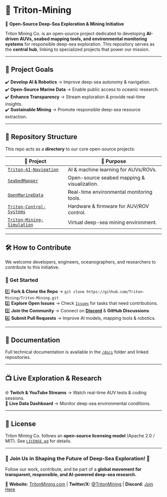 # 🌊 Triton-Mining  

🚀 **Open-Source Deep-Sea Exploration & Mining Initiative**  

Triton Mining Co. is an open-source project dedicated to developing **AI-driven AUVs, seabed mapping tools, and environmental monitoring systems** for responsible deep-sea exploration. This repository serves as the **central hub**, linking to specialized projects that power our mission.

---

## 📌 Project Goals  
✔️ **Develop AI & Robotics** → Improve deep-sea autonomy & navigation.  
✔️ **Open-Source Marine Data** → Enable public access to oceanic research.  
✔️ **Enhance Transparency** → Stream exploration & provide real-time insights.  
✔️ **Sustainable Mining** → Promote responsible deep-sea resource extraction.  

---

## 📂 Repository Structure  
This repo acts as a **directory** to our core open-source projects:  

| 🔗 **Project**  | 🚀 **Purpose** |
|----------------|---------------|
| [`Triton-AI-Navigation`](#) | AI & machine learning for AUVs/ROVs. |
| [`SeabedMapper`](#) | Open-source seabed mapping & visualization. |
| [`OpenMarineData`](#) | Real-time environmental monitoring tools. |
| [`Triton-Control-Systems`](#) | Hardware & firmware for AUV/ROV control. |
| [`Triton-Mining-Simulation`](#) | Virtual deep-sea mining environment. |

---

## 🛠 How to Contribute  
We welcome developers, engineers, oceanographers, and researchers to contribute to this initiative.  

### 🔹 Get Started  
1️⃣ **Fork & Clone the Repo** → `git clone https://github.com/Triton-Mining/Triton-Mining.git`  
2️⃣ **Explore Open Issues** → Check [`Issues`](#) for tasks that need contributions.  
3️⃣ **Join the Community** → Connect on **[Discord](#)** & **GitHub Discussions**.  
4️⃣ **Submit Pull Requests** → Improve AI models, mapping tools & robotics.  

---

## 📖 Documentation  
Full technical documentation is available in the [`/docs`](#) folder and linked repositories.  

---

## 📺 Live Exploration & Research  
🌐 **Twitch & YouTube Streams** → Watch real-time AUV tests & coding sessions.  
📡 **Live Data Dashboard** → Monitor deep-sea environmental conditions.  

---

## 📜 License  
Triton Mining Co. follows an **open-source licensing model** (Apache 2.0 / MIT). See [`LICENSE.md`](#) for details.  

---

### 🌟 **Join Us in Shaping the Future of Deep-Sea Exploration!** 🌟  
Follow our work, contribute, and be part of a **global movement for transparent, responsible, and AI-powered deep-sea research.**  

🔗 **Website:** [TritonMining.com](#) | **Twitter/X:** [@TritonMining](#) | **Discord:** [Join Here](#)  

